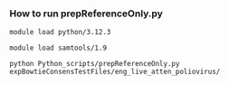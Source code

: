 ### How to run prepReferenceOnly.py

`module load python/3.12.3`

`module load samtools/1.9`

`python Python_scripts/prepReferenceOnly.py expBowtieConsensTestFiles/eng_live_atten_poliovirus/`
